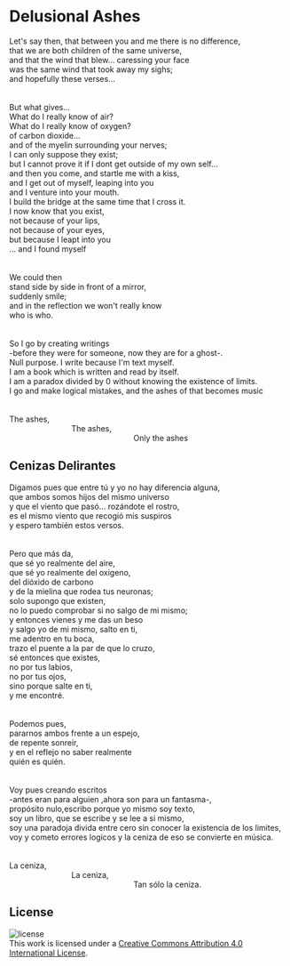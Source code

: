 # Delusional Ashes

Let's say then, that between you and me there is no difference,<br/>
that we are both children of the same universe,<br/>
and that the wind that blew... caressing your face<br/>
was the same wind that took away my sighs;<br/>
and hopefully these verses...<br/>
<br/>
<br/>
But what gives...<br/>
What do I really know of air?<br/>
What do I really know of oxygen?<br/>
of carbon dioxide...<br/>
and of the myelin surrounding your nerves;<br/>
I can only suppose they exist;<br/>
but I cannot prove it if I dont get outside of my own self...<br/>
and then you come, and startle me with a kiss,<br/>
and I get out of myself, leaping into you<br/>
and I venture into your mouth.<br/>
I build the bridge at the same time that I cross it.<br/>
I now know that you exist,<br/>
not because of your lips,<br/>
not because of your eyes,<br/>
but because I leapt into you<br/>
... and I found myself<br/>
<br/>
<br/>
We could then<br/>
stand side by side in front of a mirror,<br/>
suddenly smile;<br/>
and in the reflection we won't really know<br/>
who is who.<br/>
<br/>
<br/>
So I go by creating writings<br/>
-before they were for someone, now they are for a ghost-.<br/>
Null purpose. I write because I'm text myself.<br/>
I am a book which is written and read by itself.<br/>
I am a paradox divided by 0 without knowing the existence of limits.<br/>
I go and make logical mistakes, and the ashes of that becomes music<br/>
<br/>
<br/>
The ashes,<br/>
&emsp;&emsp;&emsp;&emsp;&emsp;&emsp;&emsp;&emsp;The ashes,<br/>
&emsp;&emsp;&emsp;&emsp;&emsp;&emsp;&emsp;&emsp;&emsp;&emsp;&emsp;&emsp;&emsp;&emsp;&emsp;&emsp;Only the ashes<br/>

## Cenizas Delirantes

Digamos pues que entre tú y yo no hay diferencia alguna,<br/>
que ambos somos hijos del mismo universo<br/>
y que el viento que pasó... rozándote el rostro,<br/>
es el mismo viento que recogió mis suspiros<br/>
y espero también estos versos.<br/>
<br/>
<br/>
Pero que más da,<br/>
que sé yo realmente del aire,<br/>
que sé yo realmente del oxigeno,<br/>
del dióxido de carbono<br/>
y de la mielina que rodea tus neuronas;<br/>
solo supongo que existen,<br/>
no lo puedo comprobar si no salgo de mi mismo;<br/>
y entonces vienes y me das un beso<br/>
y salgo yo de mi mismo, salto en ti,<br/>
me adentro en tu boca,<br/>
trazo el puente a la par de que lo cruzo,<br/>
sé entonces que existes,<br/>
no por tus labios,<br/>
no por tus ojos,<br/>
sino porque salte en ti,<br/>
y me encontré.<br/>
<br/>
<br/>
Podemos pues,<br/>
pararnos ambos frente a un espejo,<br/>
de repente sonreir,<br/>
y en el reflejo no saber realmente<br/>
quién es quién.<br/>
<br/>
<br/>
Voy pues creando escritos<br/>
-antes eran para alguien ,ahora son para un fantasma-,<br/>
propósito nulo,escribo porque yo mismo soy texto,<br/>
soy un libro, que se escribe y se lee a si mismo,<br/>
soy una paradoja divida entre cero sin conocer la existencia de los limites,<br/>
voy y cometo errores logicos y la ceniza de eso se convierte en música.<br/>
<br/>
<br/>
La ceniza,<br/>
&emsp;&emsp;&emsp;&emsp;&emsp;&emsp;&emsp;&emsp;La ceniza,<br/>
&emsp;&emsp;&emsp;&emsp;&emsp;&emsp;&emsp;&emsp;&emsp;&emsp;&emsp;&emsp;&emsp;&emsp;&emsp;&emsp;Tan sólo la ceniza.<br/>

## License

![license](https://i.creativecommons.org/l/by/4.0/88x31.png)<br/>
This work is licensed under a [Creative Commons Attribution 4.0 International License](http://creativecommons.org/licenses/by/4.0/).
